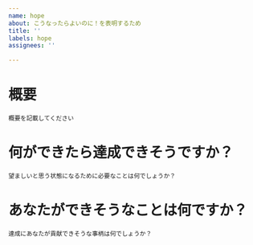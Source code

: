 ```yaml
---
name: hope
about: こうなったらよいのに！を表明するため
title: ''
labels: hope
assignees: ''

---
```


# 概要

```
概要を記載してください
```

# 何ができたら達成できそうですか？

```
望ましいと思う状態になるために必要なことは何でしょうか？
```

# あなたができそうなことは何ですか？

```
達成にあなたが貢献できそうな事柄は何でしょうか？
```
